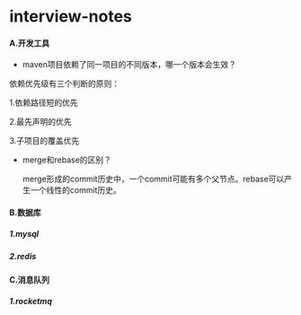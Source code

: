 # interview-notes
#### A.开发工具

* maven项目依赖了同一项目的不同版本，哪一个版本会生效？

依赖优先级有三个判断的原则：

1.依赖路径短的优先

2.最先声明的优先

3.子项目的覆盖优先

* merge和rebase的区别？

  merge形成的commit历史中，一个commit可能有多个父节点。rebase可以产生一个线性的commit历史。

#### B.数据库

##### 1.mysql

##### 2.redis

#### C.消息队列

##### 1.rocketmq